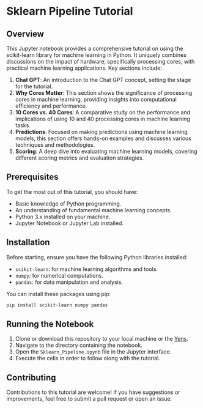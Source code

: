 # Sklearn Pipeline Tutorial

## Overview
This Jupyter notebook provides a comprehensive tutorial on using the scikit-learn library for machine learning in Python. It uniquely combines discussions on the impact of hardware, specifically processing cores, with practical machine learning applications. Key sections include:

1. **Chat GPT**: An introduction to the Chat GPT concept, setting the stage for the tutorial.
2. **Why Cores Matter**: This section shows the significance of processing cores in machine learning, providing insights into computational efficiency and performance.
3. **10 Cores vs. 40 Cores**: A comparative study on the performance and implications of using 10 and 40 processing cores in machine learning tasks.
4. **Predictions**: Focused on making predictions using machine learning models, this section offers hands-on examples and discusses various techniques and methodologies.
5. **Scoring**: A deep dive into evaluating machine learning models, covering different scoring metrics and evaluation strategies.

## Prerequisites
To get the most out of this tutorial, you should have:
- Basic knowledge of Python programming.
- An understanding of fundamental machine learning concepts.
- Python 3.x installed on your machine.
- Jupyter Notebook or Jupyter Lab installed.

## Installation
Before starting, ensure you have the following Python libraries installed:
- `scikit-learn`: for machine learning algorithms and tools.
- `numpy`: for numerical computations.
- `pandas`: for data manipulation and analysis.

You can install these packages using pip:
```bash
pip install scikit-learn numpy pandas
```

## Running the Notebook
1. Clone or download this repository to your local machine or the [Yens](https://rcpedia.stanford.edu/yen/webBasedCompute.html).
2. Navigate to the directory containing the notebook.
3. Open the `Sklearn_Pipeline.ipynb` file in the Jupyter interface.
4. Execute the cells in order to follow along with the tutorial.

## Contributing
Contributions to this tutorial are welcome! If you have suggestions or improvements, feel free to submit a pull request or open an issue.
